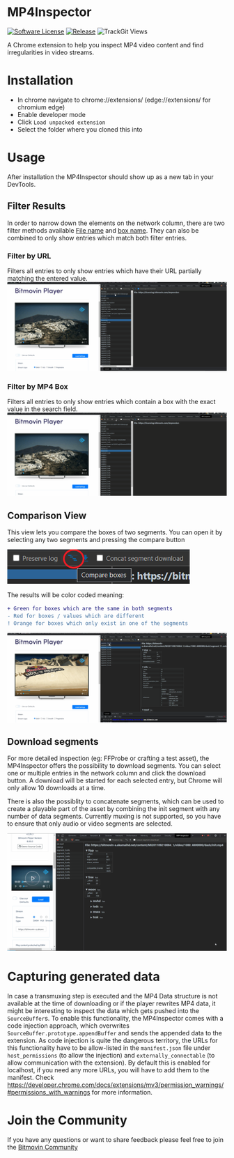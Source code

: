 # MP4Inspector

[![Software License](https://img.shields.io/badge/license-MIT-brightgreen.svg?style=flat-square)](LICENSE.md)
[![Release](https://badgen.net/github/release/bitmovin/MP4Inspector/stable)](https://github.com/bitmovin/MP4Inspector/releases/latest)
![TrackGit Views](https://us-central1-trackgit-analytics.cloudfunctions.net/token/ping/l2q8nl1mv69fkeim79rl)

A Chrome extension to help you inspect MP4 video content and find irregularities in video streams.

# Installation

- In chrome navigate to chrome://extensions/ (edge://extensions/ for chromium edge)
- Enable developer mode
- Click `Load unpacked extension`
- Select the folder where you cloned this into

# Usage

After installation the MP4Inspector should show up as a new tab in your DevTools.

## Filter Results
In order to narrow down the elements on the network column, there are two filter methods available [File name](#filter-by-url) and [box name](#filter-by-mp4-box). They can also be combined to only show entries which match both filter entries.

### Filter by URL
Filters all entries to only show entries which have their URL partially matching the entered value.
![Filter by URL part](/readmeResources/UrlSearch.gif)

### Filter by MP4 Box
Filters all entries to only show entries which contain a box with the exact value in the search field.
![Filter by URL part](/readmeResources/BoxSearch.gif)

## Comparison View

This view lets you compare the boxes of two segments.
You can open it by selecting any two segments and pressing the compare button

![compareViewButton](/readmeResources/compareViewButton.png)

The results will be color coded meaning:
```diff
+ Green for boxes which are the same in both segments
- Red for boxes / values which are different
! Orange for boxes which only exist in one of the segments
```

![Comparison view in action](/readmeResources/CompareView.gif)

## Download segments
For more detailed inspection (eg: FFProbe or crafting a test asset), the MP4Inspector offers the possibility to download segments. You can select one or multiple entries in the network column and click the download button. A download will be started for each selected entry, but Chrome will only allow 10 downloads at a time.

There is also the possiblity to concatenate segments, which can be used to create a playable part of the asset by combining the init segment with any number of data segments. Currently muxing is not supported, so you have to ensure that only audio or video segments are selected.

![Download possibilities](/readmeResources/download.gif)

# Capturing generated data

In case a transmuxing step is executed and the MP4 Data structure is not available at the time of downloading or if the player rewrites MP4 data, it might be interesting to inspect the data which gets pushed into the `SourceBuffer`s.
To enable this functionality, the MP4Inspector comes with a code injection approach, which overwrites `SourceBuffer.prototype.appendBuffer` and sends the appended data to the extension. As code injection is quite the dangerous territory, the URLs for this functionality have to be allow-listed in the `manifest.json` file under `host_permissions` (to allow the injection) and `externally_connectable` (to allow communication with the extension).
By default this is enabled for localhost, if you need any more URLs, you will have to add them to the manifest. Check https://developer.chrome.com/docs/extensions/mv3/permission_warnings/#permissions_with_warnings for more information.


# Join the Community

If you have any questions or want to share feedback please feel free to join the [Bitmovin Community](https://community.bitmovin.com)
